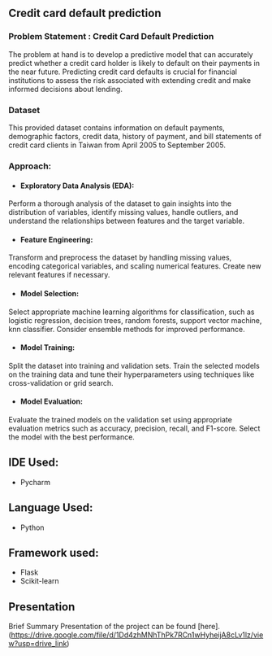 ## Credit card default prediction


### Problem Statement : Credit Card Default Prediction

The problem at hand is to develop a predictive model that can accurately predict whether a credit card holder is likely to default on their payments in the near future. Predicting credit card defaults is crucial for financial institutions to assess the risk associated with extending credit and make informed decisions about lending.

### Dataset

This provided dataset contains information on default payments, demographic factors, credit data, history of payment, and bill statements of credit card clients in Taiwan from April 2005 to September 2005.

### Approach:

- #### Exploratory Data Analysis (EDA):
Perform a thorough analysis of the dataset to gain insights into the distribution of variables, identify missing values, handle outliers, and understand the relationships between features and the target variable.

- #### Feature Engineering:

Transform and preprocess the dataset by handling missing values, encoding categorical variables, and scaling numerical features. Create new relevant features if necessary.

- #### Model Selection: 

Select appropriate machine learning algorithms for classification, such as logistic regression, decision trees, random forests, support vector machine, knn classifier. Consider ensemble methods for improved performance.

- #### Model Training:

Split the dataset into training and validation sets. Train the selected models on the training data and tune their hyperparameters using techniques like cross-validation or grid search.

- #### Model Evaluation:

Evaluate the trained models on the validation set using appropriate evaluation metrics such as accuracy, precision, recall, and F1-score. Select the model with the best performance.


## IDE Used:

- Pycharm


## Language Used:

- Python


## Framework used:

- Flask
- Scikit-learn

## Presentation
Brief Summary Presentation of the project can be found [here].(https://drive.google.com/file/d/1Dd4zhMNhThPk7RCn1wHyheijA8cLv1lz/view?usp=drive_link)
